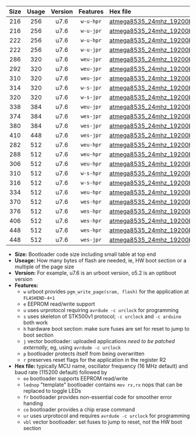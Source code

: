 |Size|Usage|Version|Features|Hex file|
|:-:|:-:|:-:|:-:|:--|
|216|256|u7.6|`w-u-hpr`|[atmega8535_24mhz_19200bps_ur.hex](https://raw.githubusercontent.com/stefanrueger/urboot/main/atmega8535_24mhz_19200bps_ur.hex)|
|216|256|u7.6|`w-u-jpr`|[atmega8535_24mhz_19200bps_ur_vbl.hex](https://raw.githubusercontent.com/stefanrueger/urboot/main/atmega8535_24mhz_19200bps_ur_vbl.hex)|
|222|256|u7.6|`w-u-hpr`|[atmega8535_24mhz_19200bps_lednop_ur.hex](https://raw.githubusercontent.com/stefanrueger/urboot/main/atmega8535_24mhz_19200bps_lednop_ur.hex)|
|222|256|u7.6|`w-u-jpr`|[atmega8535_24mhz_19200bps_lednop_ur_vbl.hex](https://raw.githubusercontent.com/stefanrueger/urboot/main/atmega8535_24mhz_19200bps_lednop_ur_vbl.hex)|
|286|320|u7.6|`weu-jpr`|[atmega8535_24mhz_19200bps_ee_ur_vbl.hex](https://raw.githubusercontent.com/stefanrueger/urboot/main/atmega8535_24mhz_19200bps_ee_ur_vbl.hex)|
|292|320|u7.6|`weu-jpr`|[atmega8535_24mhz_19200bps_ee_lednop_ur_vbl.hex](https://raw.githubusercontent.com/stefanrueger/urboot/main/atmega8535_24mhz_19200bps_ee_lednop_ur_vbl.hex)|
|310|320|u7.6|`weu-jpr`|[atmega8535_24mhz_19200bps_ee_lednop_fr_ur_vbl.hex](https://raw.githubusercontent.com/stefanrueger/urboot/main/atmega8535_24mhz_19200bps_ee_lednop_fr_ur_vbl.hex)|
|314|320|u7.6|`w-s-jpr`|[atmega8535_24mhz_19200bps_vbl.hex](https://raw.githubusercontent.com/stefanrueger/urboot/main/atmega8535_24mhz_19200bps_vbl.hex)|
|320|320|u7.6|`w-s-jpr`|[atmega8535_24mhz_19200bps_lednop_vbl.hex](https://raw.githubusercontent.com/stefanrueger/urboot/main/atmega8535_24mhz_19200bps_lednop_vbl.hex)|
|338|384|u7.6|`weu-jpr`|[atmega8535_24mhz_19200bps_ee_lednop_fr_ce_ur_vbl.hex](https://raw.githubusercontent.com/stefanrueger/urboot/main/atmega8535_24mhz_19200bps_ee_lednop_fr_ce_ur_vbl.hex)|
|374|384|u7.6|`wes-jpr`|[atmega8535_24mhz_19200bps_ee_vbl.hex](https://raw.githubusercontent.com/stefanrueger/urboot/main/atmega8535_24mhz_19200bps_ee_vbl.hex)|
|380|384|u7.6|`wes-jpr`|[atmega8535_24mhz_19200bps_ee_lednop_vbl.hex](https://raw.githubusercontent.com/stefanrueger/urboot/main/atmega8535_24mhz_19200bps_ee_lednop_vbl.hex)|
|410|448|u7.6|`wes-jpr`|[atmega8535_24mhz_19200bps_ee_lednop_fr_vbl.hex](https://raw.githubusercontent.com/stefanrueger/urboot/main/atmega8535_24mhz_19200bps_ee_lednop_fr_vbl.hex)|
|282|512|u7.6|`weu-hpr`|[atmega8535_24mhz_19200bps_ee_ur.hex](https://raw.githubusercontent.com/stefanrueger/urboot/main/atmega8535_24mhz_19200bps_ee_ur.hex)|
|288|512|u7.6|`weu-hpr`|[atmega8535_24mhz_19200bps_ee_lednop_ur.hex](https://raw.githubusercontent.com/stefanrueger/urboot/main/atmega8535_24mhz_19200bps_ee_lednop_ur.hex)|
|306|512|u7.6|`weu-hpr`|[atmega8535_24mhz_19200bps_ee_lednop_fr_ur.hex](https://raw.githubusercontent.com/stefanrueger/urboot/main/atmega8535_24mhz_19200bps_ee_lednop_fr_ur.hex)|
|310|512|u7.6|`w-s-hpr`|[atmega8535_24mhz_19200bps.hex](https://raw.githubusercontent.com/stefanrueger/urboot/main/atmega8535_24mhz_19200bps.hex)|
|316|512|u7.6|`w-s-hpr`|[atmega8535_24mhz_19200bps_lednop.hex](https://raw.githubusercontent.com/stefanrueger/urboot/main/atmega8535_24mhz_19200bps_lednop.hex)|
|334|512|u7.6|`weu-hpr`|[atmega8535_24mhz_19200bps_ee_lednop_fr_ce_ur.hex](https://raw.githubusercontent.com/stefanrueger/urboot/main/atmega8535_24mhz_19200bps_ee_lednop_fr_ce_ur.hex)|
|370|512|u7.6|`wes-hpr`|[atmega8535_24mhz_19200bps_ee.hex](https://raw.githubusercontent.com/stefanrueger/urboot/main/atmega8535_24mhz_19200bps_ee.hex)|
|376|512|u7.6|`wes-hpr`|[atmega8535_24mhz_19200bps_ee_lednop.hex](https://raw.githubusercontent.com/stefanrueger/urboot/main/atmega8535_24mhz_19200bps_ee_lednop.hex)|
|406|512|u7.6|`wes-hpr`|[atmega8535_24mhz_19200bps_ee_lednop_fr.hex](https://raw.githubusercontent.com/stefanrueger/urboot/main/atmega8535_24mhz_19200bps_ee_lednop_fr.hex)|
|448|512|u7.6|`wes-hpr`|[atmega8535_24mhz_19200bps_ee_lednop_fr_ce.hex](https://raw.githubusercontent.com/stefanrueger/urboot/main/atmega8535_24mhz_19200bps_ee_lednop_fr_ce.hex)|
|448|512|u7.6|`wes-jpr`|[atmega8535_24mhz_19200bps_ee_lednop_fr_ce_vbl.hex](https://raw.githubusercontent.com/stefanrueger/urboot/main/atmega8535_24mhz_19200bps_ee_lednop_fr_ce_vbl.hex)|

- **Size:** Bootloader code size including small table at top end
- **Useage:** How many bytes of flash are needed, ie, HW boot section or a multiple of the page size
- **Version:** For example, u7.6 is an urboot version, o5.2 is an optiboot version
- **Features:**
  + `w` urboot provides `pgm_write_page(sram, flash)` for the application at `FLASHEND-4+1`
  + `e` EEPROM read/write support
  + `u` uses urprotocol requiring `avrdude -c urclock` for programming
  + `s` uses skeleton of STK500v1 protocol; `-c urclock` and `-c arduino` both work
  + `h` hardware boot section: make sure fuses are set for reset to jump to boot section
  + `j` vector bootloader: uploaded applications *need to be patched externally*, eg, using `avrdude -c urclock`
  + `p` bootloader protects itself from being overwritten
  + `r` preserves reset flags for the application in the register R2
- **Hex file:** typically MCU name, oscillator frequency (16 MHz default) and baud rate (115200 default) followed by
  + `ee` bootloader supports EEPROM read/write
  + `lednop` "template" bootloader contains `mov rx,rx` nops that can be replaced to toggle LEDs
  + `fr` bootloader provides non-essential code for smoother error handing
  + `ce` bootloader provides a chip erase command
  + `ur` uses urprotocol and requires `avrdude -c urclock` for programming
  + `vbl` vector bootloader: set fuses to jump to reset, not the HW boot section
